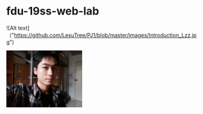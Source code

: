 # fdu-19ss-web-lab
![Alt text]（"https://github.com/LesuTree/PJ1/blob/master/images/Introduction_Lzz.jpg")

<img src="https://github.com/LesuTree/PJ1/blob/master/images/Introduction_Lzz.jpg" width="200" height="150" alt="微信小程序"/><br/>
